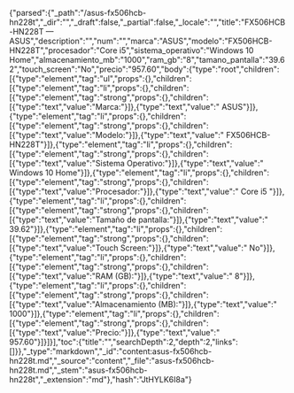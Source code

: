 {"parsed":{"_path":"/asus-fx506hcb-hn228t","_dir":"","_draft":false,"_partial":false,"_locale":"","title":"FX506HCB-HN228T — ASUS","description":"","num":"","marca":"ASUS","modelo":"FX506HCB-HN228T","procesador":"Core i5","sistema_operativo":"Windows 10 Home","almacenamiento_mb":"1000","ram_gb":"8","tamano_pantalla":"39.62","touch_screen":"No","precio":"957.60","body":{"type":"root","children":[{"type":"element","tag":"ul","props":{},"children":[{"type":"element","tag":"li","props":{},"children":[{"type":"element","tag":"strong","props":{},"children":[{"type":"text","value":"Marca:"}]},{"type":"text","value":" ASUS"}]},{"type":"element","tag":"li","props":{},"children":[{"type":"element","tag":"strong","props":{},"children":[{"type":"text","value":"Modelo:"}]},{"type":"text","value":" FX506HCB-HN228T"}]},{"type":"element","tag":"li","props":{},"children":[{"type":"element","tag":"strong","props":{},"children":[{"type":"text","value":"Sistema Operativo:"}]},{"type":"text","value":" Windows 10 Home"}]},{"type":"element","tag":"li","props":{},"children":[{"type":"element","tag":"strong","props":{},"children":[{"type":"text","value":"Procesador:"}]},{"type":"text","value":" Core i5 "}]},{"type":"element","tag":"li","props":{},"children":[{"type":"element","tag":"strong","props":{},"children":[{"type":"text","value":"Tamaño de pantalla:"}]},{"type":"text","value":" 39.62"}]},{"type":"element","tag":"li","props":{},"children":[{"type":"element","tag":"strong","props":{},"children":[{"type":"text","value":"Touch Screen:"}]},{"type":"text","value":" No"}]},{"type":"element","tag":"li","props":{},"children":[{"type":"element","tag":"strong","props":{},"children":[{"type":"text","value":"RAM (GB):"}]},{"type":"text","value":" 8"}]},{"type":"element","tag":"li","props":{},"children":[{"type":"element","tag":"strong","props":{},"children":[{"type":"text","value":"Almacenamiento (MB):"}]},{"type":"text","value":" 1000"}]},{"type":"element","tag":"li","props":{},"children":[{"type":"element","tag":"strong","props":{},"children":[{"type":"text","value":"Precio:"}]},{"type":"text","value":" 957.60"}]}]}],"toc":{"title":"","searchDepth":2,"depth":2,"links":[]}},"_type":"markdown","_id":"content:asus-fx506hcb-hn228t.md","_source":"content","_file":"asus-fx506hcb-hn228t.md","_stem":"asus-fx506hcb-hn228t","_extension":"md"},"hash":"JtHYLK6I8a"}